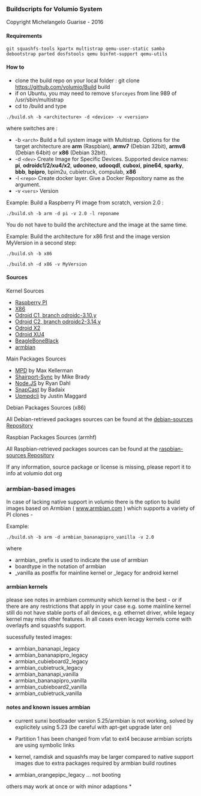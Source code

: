 ### Buildscripts for Volumio System

Copyright Michelangelo Guarise - 2016

#### Requirements

```
git squashfs-tools kpartx multistrap qemu-user-static samba debootstrap parted dosfstools qemu binfmt-support qemu-utils
```

#### How to

- clone the build repo on your local folder  : git clone https://github.com/volumio/Build build
- if on Ubuntu, you may need to remove `$forceyes` from line 989 of /usr/sbin/multistrap
- cd to /build and type

```
./build.sh -b <architecture> -d <device> -v <version>
```

where switches are :

 * -b `<arch>` Build a full system image with Multistrap. 
 Options for the target architecture are **arm** (Raspbian), **armv7** (Debian 32bit), **armv8** (Debian 64bit) or **x86** (Debian 32bit).
 * -d `<dev>`  Create Image for Specific Devices. Supported device names:
             **pi**, **odroidc1/2/xu4/x2**, **udooneo**, **udooqdl**, **cuboxi**, **pine64**, **sparky**, **bbb**, **bpipro**, bpim2u, cubietruck, compulab, **x86**
 * -l `<repo>` Create docker layer. Give a Docker Repository name as the argument.
 * -v `<vers>` Version

Example: Build a Raspberry PI image from scratch, version 2.0 : 
```
./build.sh -b arm -d pi -v 2.0 -l reponame 
```

You do not have to build the architecture and the image at the same time. 

Example: Build the architecture for x86 first and the image version MyVersion in a second step:
```
./build.sh -b x86

./build.sh -d x86 -v MyVersion
```

#### Sources 

Kernel Sources

* [Raspberry PI](https://github.com/volumio/raspberrypi-linux)
* [X86](https://github.com/volumio/linux)
* [Odroid C1, branch odroidc-3.10.y](https://github.com/hardkernel/linux.git)
* [Odroid C2, branch odroidc2-3.14.y](https://github.com/hardkernel/linux.git)
* [Odroid X2](https://github.com/volumio/linux-odroid-public)
* [Odroid XU4](https://cdn.kernel.org/pub/linux/kernel/v4.x/linux-4.4.tar.xz)
* [BeagleBoneBlack](https://github.com/volumio/linux-beagleboard-botic)
* [armbian](https://github.com/igorpecovnik)

Main Packages Sources

* [MPD](https://github.com/volumio/MPD) by Max Kellerman
* [Shairport-Sync](https://github.com/volumio/shairport-sync) by Mike Brady
* [Node.JS](https://github.com/volumio/node) by Ryan Dahl
* [SnapCast](https://github.com/volumio/snapcast) by Badaix 
* [Upmpdcli](https://github.com/volumio/upmpdcli) by Justin Maggard

Debian Packages Sources (x86)

All Debian-retrieved packages sources can be found at the [debian-sources Repository](https://github.com/volumio/debian-sources)

Raspbian Packages Sources (armhf)

All Raspbian-retrieved packages sources can be found at the [raspbian-sources Repository](https://github.com/volumio/raspbian-sources)

If any information, source package or license is missing, please report it to info at volumio dot org  

### armbian-based images

In case of lacking native support in volumio there is the option to build
images based on Armbian ( www.armbian.com ) which supports a variety of
PI clones - 

Example:

```
./build.sh -b arm -d armbian_bananapipro_vanilla -v 2.0
```

where

* armbian_ prefix is used to indicate the use of armbian
* boardtype in the notation of armbian
* _vanilla as postfix for mainline kernel or _legacy for android kernel

#### armbian kernels

please see notes in armbiam community which kernel is the best - or
if there are any restrictions that apply in your case
e.g. some mainline kernel still do not have stable ports of all devices, e.g. ethernet driver, while legacy kernel may miss other features.
In all cases even lecagy kernels come with overlayfs and squashfs support.

sucessfully tested images:

* armbian_bananapi_legacy
* armbian_bananapipro_legacy
* armbian_cubieboard2_legacy
* armbian_cubietruck_legacy
* armbian_bananapi_vanilla
* armbian_bananapipro_vanilla
* armbian_cubieboard2_vanilla
* armbian_cubietruck_vanilla

#### notes and known issues armbian

* current sunxi bootloader version 5.25/armbian is not working, solved by explicitely using 5.23 (be careful with apt-get upgrade later on)
* Partition 1 has been changed from vfat to ext4 because armbian scripts are
using symbolic links
* kernel, ramdisk and squashfs may be larger compared to native support images due to extra packages required by armbian build routines

* armbian_orangepipc_legacy ... not booting

others may work at once or with minor adaptions
*

